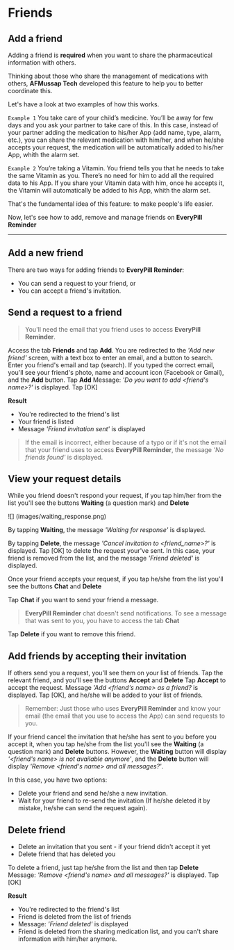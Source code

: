# Friends

## Add a friend

Adding a friend is **required** when you want to share the pharmaceutical information with others. 

Thinking about those who share the management of medications with others, **AFMussap Tech** developed this feature to help you to better coordinate this.

Let's have a look at two examples of how this works.

`Example 1`
You take care of your child’s medicine. 
You’ll be away for few days and you ask your partner to take care of this. 
In this case, instead of your partner adding the medication to his/her App (add name, type, alarm, etc.), you can share the relevant medication with him/her, and when he/she accepts your request, the medication will be automatically added to his/her App, whith the alarm set.

`Example 2`
You’re taking a Vitamin.
You friend tells you that he needs to take the same Vitamin as you.
There’s no need for him to add all the required data to his App. If you share your Vitamin data with him, once he accepts it, the Vitamin will automatically be added to his App, whith the alarm set.

That's the fundamental idea of this feature: to make people's life easier.

Now, let's see how to add, remove and manage friends on **EveryPill Reminder**

-----

## Add a new friend

There are two ways for adding friends to **EveryPill Reminder**:
- You can send a request to your friend, or 
- You can accept a friend's invitation.

## Send a request to a friend

> You'll need the email that you friend uses to access **EveryPill Reminder**.

Access the tab **Friends** and tap **Add**.
You are redirected to the *'Add new friend'* screen, with a text box to enter an email, and a button to search.
Enter you friend's email and tap (search).
If you typed the correct email, you'll see your friend's photo, name and account icon (Facebook or Gmail), and the **Add** button.
Tap **Add**
Message: *'Do you want to add <friend's name>?'* is displayed.
Tap [OK]

**Result**
- You're redirected to the friend's list
- Your friend is listed
- Message *'Friend invitation sent'* is displayed

> If the email is incorrect, either because of a typo or if it's not the email that your friend uses to access **EveryPill Reminder**, the message *'No friends found'* is displayed.


## View your request details

While you friend doesn't respond your request, if you tap him/her from the list you'll see the buttons **Waiting** (a question mark) and **Delete**

![] (images/waiting_response.png)

By tapping **Waiting**, the message *'Waiting for <friend name> response'* is displayed.

By tapping **Delete**, the message *'Cancel invitation to <friend_name>?'* is displayed. Tap [OK] to delete the request your've sent. In this case, your friend is removed from the list, and the message *'Friend deleted'* is displayed.

Once your friend accepts your request, if you tap he/she from the list you'll see the buttons **Chat** and **Delete**

Tap **Chat** if you want to send your friend a message.

> **EveryPill Reminder** chat doesn't send notifications. To see a message that was sent to you, you have to access the tab **Chat**

Tap **Delete** if you want to remove this friend.


## Add friends by accepting their invitation

If others send you a request, you'll see them on your list of friends.
Tap the relevant friend, and you'll see the buttons **Accept** and **Delete**
Tap **Accept** to accept the request.
Message *'Add <friend's name> as a friend?* is displayed.
Tap [OK], and he/she will be added to your list of friends.

> Remember: Just those who uses **EveryPill Reminder** and know your email (the email that you use to access the App) can send requests to you.

If your friend cancel the invitation that he/she has sent to you before you accept it, when you tap he/she from the list you'll see the **Waiting** (a question mark) and **Delete** buttons. 
However, the **Waiting** button will display *'<friend's name> is not available anymore'*, and the **Delete** button will display *'Remove <friend's name> and all messages?'*. 

In this case, you have two options:

- Delete your friend and send he/she a new invitation.
- Wait for your friend to re-send the invitation (If he/she deleted it by mistake, he/she can send the request again).

## Delete friend

- Delete an invitation that you sent - if your friend didn't accept it yet
- Delete friend that has deleted you

To delete a friend, just tap he/she from the list and then tap **Delete**
Message: *'Remove <friend's name> and all messages?'* is displayed.
Tap [OK]

**Result**
- You're redirected to the friend's list
- Friend is deleted from the list of friends
- Message: *'Friend deleted'* is displayed
- Friend is deleted from the sharing medication list, and you can't share information with him/her anymore.